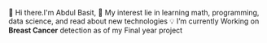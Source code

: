 👋 Hi there.I'm Abdul Basit,
:pill: My interest lie in learning math, programming, data science, and read about new technologies
:bulb: I’m currently Working on **Breast Cancer** detection as of my Final year project 

<!---
Basit-Arif/Basit-Arif is a ✨ special ✨ repository because its `README.md` (this file) appears on your GitHub profile.
You can click the Preview link to take a look at your changes.
--->
